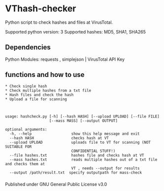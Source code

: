 # VThash-checker

Python script to check hashes and files at VirusTotal.

Supported python version: 3
Supported hashes: MD5, SHA1, SHA265

## Dependencies
Python Modules: requests , simplejson |  VirusTotal API Key

## functions and how to use 
```
* Check single hash
* Check multiple hashes from a txt file
* Hash files and check the hash 
* Upload a file for scanning



usage: hashcheck.py [-h] [--hash HASH] [--upload UPLOAD] [--file FILE]
                    [--mass MASS] [--output OUTPUT]

optional arguments: 
  -h, --help                  show this help message and exit
  --hash HASH                 checks hash at VT
  --upload UPLOAD             uploads file to VT for scanning (NOT SUITABLE FOR
                              CONFIDENTIAL STUFF!)
  --file hashes.txt           hashes file and checks hash at VT
  --mass hashes.txt           reads multiple hashes out of a txt file and checks them at
                              VT , needs --output for results
  --output /path/result.txt  specify outputpath for mass-check
 ```
  
###

Published under GNU General Public License v3.0
